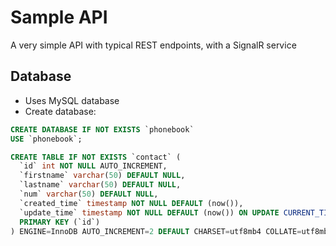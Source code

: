 # Sample API
A very simple API with typical REST endpoints, with a SignalR service

## Database
- Uses MySQL database
- Create database:

```sql
CREATE DATABASE IF NOT EXISTS `phonebook`
USE `phonebook`;

CREATE TABLE IF NOT EXISTS `contact` (
  `id` int NOT NULL AUTO_INCREMENT,
  `firstname` varchar(50) DEFAULT NULL,
  `lastname` varchar(50) DEFAULT NULL,
  `num` varchar(50) DEFAULT NULL,
  `created_time` timestamp NOT NULL DEFAULT (now()),
  `update_time` timestamp NOT NULL DEFAULT (now()) ON UPDATE CURRENT_TIMESTAMP,
  PRIMARY KEY (`id`)
) ENGINE=InnoDB AUTO_INCREMENT=2 DEFAULT CHARSET=utf8mb4 COLLATE=utf8mb4_0900_ai_ci;
```
